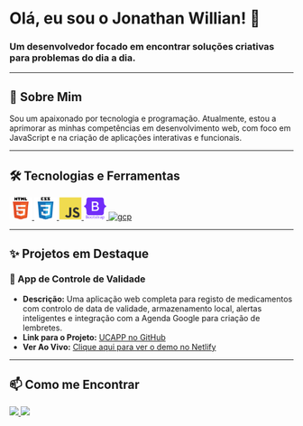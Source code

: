 # Olá, eu sou o Jonathan Willian! 👋

### Um desenvolvedor focado em encontrar soluções criativas para problemas do dia a dia.

---

## 🚀 Sobre Mim

Sou um apaixonado por tecnologia e programação. Atualmente, estou a aprimorar as minhas competências em desenvolvimento web, com foco em JavaScript e na criação de aplicações interativas e funcionais.

---

## 🛠️ Tecnologias e Ferramentas

<p align="left">
  <a href="https://developer.mozilla.org/en-US/docs/Web/HTML" target="_blank" rel="noreferrer">
    <img src="https://raw.githubusercontent.com/devicons/devicon/master/icons/html5/html5-original-wordmark.svg" alt="html5" width="40" height="40"/>
  </a>
  <a href="https://developer.mozilla.org/en-US/docs/Web/CSS" target="_blank" rel="noreferrer">
    <img src="https://raw.githubusercontent.com/devicons/devicon/master/icons/css3/css3-original-wordmark.svg" alt="css3" width="40" height="40"/>
  </a>
  <a href="https://developer.mozilla.org/en-US/docs/Web/JavaScript" target="_blank" rel="noreferrer">
    <img src="https://raw.githubusercontent.com/devicons/devicon/master/icons/javascript/javascript-original.svg" alt="javascript" width="40" height="40"/>
  </a>
  <a href="https://getbootstrap.com" target="_blank" rel="noreferrer">
    <img src="https://raw.githubusercontent.com/devicons/devicon/master/icons/bootstrap/bootstrap-plain-wordmark.svg" alt="bootstrap" width="40" height="40"/>
  </a>
  <a href="https://cloud.google.com" target="_blank" rel="noreferrer">
    <img src="https://www.vectorlogo.zone/logos/google_cloud/google_cloud-icon.svg" alt="gcp" width="40" height="40"/>
  </a>
</p>

---

## ✨ Projetos em Destaque

### 📱 App de Controle de Validade
- **Descrição:** Uma aplicação web completa para registo de medicamentos com controlo de data de validade, armazenamento local, alertas inteligentes e integração com a Agenda Google para criação de lembretes.
- **Link para o Projeto:** [UCAPP no GitHub](https://github.com/JONIS7/UCAPP)
- **Ver Ao Vivo:** [Clique aqui para ver o demo no Netlify](https://appuc.netlify.app/)

---

## 📫 Como me Encontrar

<p align="left">
  <a href="mailto:jonisehis7@gmail.com">
    <img src="https://img.shields.io/badge/Gmail-D14836?style=for-the-badge&logo=gmail&logoColor=white" />
  </a>
  <a href="https://www.linkedin.com/in/jonathanwillian7">
    <img src="https://img.shields.io/badge/LinkedIn-0077B5?style=for-the-badge&logo=linkedin&logoColor=white" />
  </a>
</p>
